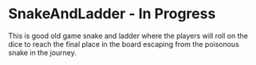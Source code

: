 # SnakeAndLadder - In Progress

This is good old game snake and ladder where the players will roll on the dice to reach the final place in the board escaping from the 
poisonous snake in the journey.
